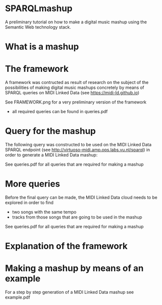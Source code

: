 # SPARQLmashup

A preliminary tutorial on how to make a digital music mashup using the Semantic Web technology stack.

# What is a mashup

# The framework
A framework was contructed as result of research on the subject of the possibilities of making digital music mashups concretely by means of SPARQL queries on MIDI Linked Data (see https://midi-ld.github.io)

See FRAMEWORK.png for a very preliminary version of the framework
- all required queries can be found in queries.pdf

# Query for the mashup
The following query was constructed to be used on the MIDI Linked Data SPARQL endpoint (see http://virtuoso-midi.amp.ops.labs.vu.nl/sparql) in order to generate a MIDI Linked Data mashup:

See queries.pdf for all queries that are required for making a mashup

# More queries

Before the final query can be made, the MIDI Linked Data cloud needs to be explored in order to find
- two songs with the same tempo
- tracks from those songs that are going to be used in the mashup

See queries.pdf for all queries that are required for making a mashup 

# Explanation of the framework

# Making a mashup by means of an example
For a step by step generation of a MIDI Linked Data mashup see example.pdf

